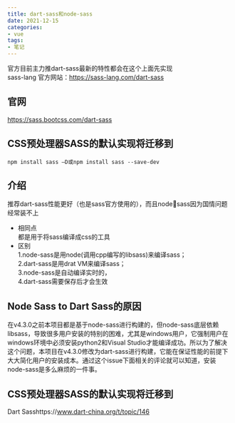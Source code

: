 ```yaml
---
title: dart-sass和node-sass
date: 2021-12-15
categories:
- vue
tags:
- 笔记
---
```


官方目前主力推dart-sass最新的特性都会在这个上面先实现  
sass-lang 官方网站：https://sass-lang.com/dart-sass
## 官网
https://sass.bootcss.com/dart-sass
## CSS预处理器SASS的默认实现将迁移到
```npm
npm install sass –D或npm install sass --save-dev
```

## 介绍
推荐dart-sass性能更好（也是sass官方使用的），而且nodesass因为国情问题经常装不上
- 相同点  
  都是用于将sass编译成css的工具
- 区别  
  1.node-sass是用node(调用cpp编写的libsass)来编译sass；  
  2.dart-sass是用drat VM来编译sass；  
  3.node-sass是自动编译实时的，  
  4.dart-sass需要保存后才会生效  

## Node Sass to Dart Sass的原因
  在v4.3.0之前本项目都是基于node-sass进行构建的，但node-sass底层依赖libsass，导致很多用户安装的特别的困难，尤其是windows用户，它强制用户在windows环境中必须安装python2和Visual Studio才能编译成功。所以为了解决这个问题，本项目在v4.3.0修改为dart-sass进行构建，它能在保证性能的前提下大大简化用户的安装成本。通过这个issue下面相关的评论就可以知道，安装node-sass是多么麻烦的一件事。

## CSS预处理器SASS的默认实现将迁移到
Dart Sasshttps://www.dart-china.org/t/topic/146


